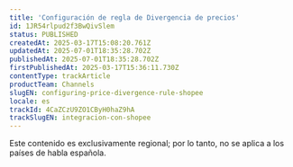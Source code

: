 ```yaml
---
title: 'Configuración de regla de Divergencia de precios'
id: 1JR54rlpud2f3BwQivSlem
status: PUBLISHED
createdAt: 2025-03-17T15:08:20.761Z
updatedAt: 2025-07-01T18:35:28.702Z
publishedAt: 2025-07-01T18:35:28.702Z
firstPublishedAt: 2025-03-17T15:36:11.730Z
contentType: trackArticle
productTeam: Channels
slugEN: configuring-price-divergence-rule-shopee
locale: es
trackId: 4CaZCzU9ZO1CByH0haZ9hA
trackSlugEN: integracion-con-shopee
---
```


<div class="alert alert-warning" role="alert">Este contenido es exclusivamente regional; 
por lo tanto, no se aplica a los países de habla española.</div>
